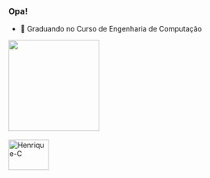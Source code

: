 ### Opa!


- 🔭 Graduando no Curso de Engenharia de Computação

<div>
  <a href="https://github.com/HenriqueZ18">
  <img height="180em" src="https://github-readme-stats.vercel.app/api?username=HenriqueZ18&show_icons=true&theme=midnight-purple&include_all_commits=true&count_private=true"/>
  <!--<img height="180em" src="https://github-readme-stats.vercel.app/api/top-langs/?username=HenriqueZ18&layout=compact&langs_count=7&theme=midnight-purple"/>-->
</div>
<div style="display: inline_block"><br>
  <img align="center" alt="Henrique-C" height="60" width="80" src="https://devicons.railway.app/i/c.svg"> 
</div>

